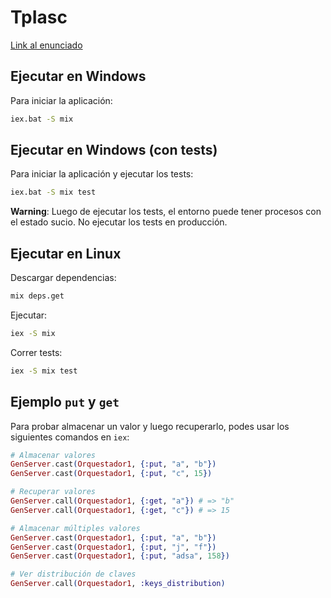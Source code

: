 # TpIasc

[Link al enunciado](https://docs.google.com/document/d/e/2PACX-1vSuUzfNwg4y3ALbddo0cPrjyabWRvfd3I43fYas2eQFPiqtiWsWOLDHpsxdUKcHUVpH73erhkAmoyV8/pub)

## Ejecutar en Windows

Para iniciar la aplicación:

```sh
iex.bat -S mix
```

## Ejecutar en Windows (con tests)

Para iniciar la aplicación y ejecutar los tests:

```sh
iex.bat -S mix test
```

**Warning**: Luego de ejecutar los tests, el entorno puede tener procesos con el estado sucio. No ejecutar los tests en producción.

## Ejecutar en Linux

Descargar dependencias:

```bash
mix deps.get
```

Ejecutar:

```bash
iex -S mix
```

Correr tests:

```bash
iex -S mix test
```

## Ejemplo `put` y `get`

Para probar almacenar un valor y luego recuperarlo, podes usar los siguientes comandos en `iex`:

```elixir
# Almacenar valores
GenServer.cast(Orquestador1, {:put, "a", "b"})
GenServer.cast(Orquestador1, {:put, "c", 15})

# Recuperar valores
GenServer.call(Orquestador1, {:get, "a"}) # => "b"
GenServer.call(Orquestador1, {:get, "c"}) # => 15

# Almacenar múltiples valores
GenServer.cast(Orquestador1, {:put, "a", "b"})
GenServer.cast(Orquestador1, {:put, "j", "f"})
GenServer.cast(Orquestador1, {:put, "adsa", 158})

# Ver distribución de claves
GenServer.call(Orquestador1, :keys_distribution)
```
